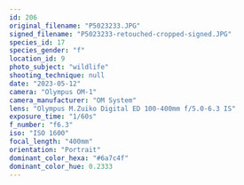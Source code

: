 ```yaml
---
id: 206
original_filename: "P5023233.JPG"
signed_filename: "P5023233-retouched-cropped-signed.JPG"
species_id: 17
species_gender: "f"
location_id: 9
photo_subject: "wildlife"
shooting_technique: null
date: "2023-05-12"
camera: "Olympus OM-1"
camera_manufacturer: "OM System"
lens: "Olympus M.Zuiko Digital ED 100-400mm f/5.0-6.3 IS"
exposure_time: "1/60s"
f_number: "f6.3"
iso: "ISO 1600"
focal_length: "400mm"
orientation: "Portrait"
dominant_color_hexa: "#6a7c4f"
dominant_color_hue: 0.2333
---
```

